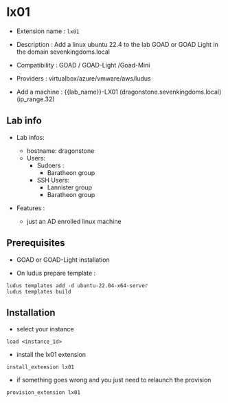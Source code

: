 # lx01

- Extension name : `lx01`
- Description : Add a linux ubuntu 22.4 to the lab GOAD or GOAD Light in the domain sevenkingdoms.local
- Compatibility  : GOAD / GOAD-Light /Goad-Mini 
- Providers : virtualbox/azure/vmware/aws/ludus

- Add a machine  : {{lab_name}}-LX01 (dragonstone.sevenkingdoms.local)  (ip_range.32)

## Lab info
- Lab infos:
    - hostname: dragonstone 
    - Users:
        - Sudoers :
            - Baratheon group
        - SSH Users:
            - Lannister group
            - Baratheon group

- Features :
    - just an AD enrolled linux machine

## Prerequisites

- GOAD or GOAD-Light installation

- On ludus prepare template :
```
ludus templates add -d ubuntu-22.04-x64-server
ludus templates build
```

## Installation

- select your instance
```
load <instance_id>
```

- install the lx01 extension
```
install_extension lx01
```

- if something goes wrong and you just need to relaunch the provision
```
provision_extension lx01
```
